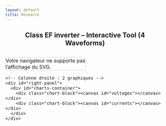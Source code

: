 ```yaml
---
layout: default
title: Research
---
```


<h2 style="text-align: center;">Class EF inverter – Interactive Tool (4 Waveforms)</h2>

<div class="interactive-body">
  <style>
    .interactive-body {
      font-size: 1rem;
      margin-top: 2rem;
    }

    .interactive-body .container {
      display: flex;
      gap: 2rem;
      align-items: flex-start;
    }

    #left-panel, #right-panel {
      display: flex;
      flex-direction: column;
      gap: 1rem;
    }

    #left-panel { width: 50%; }
    #right-panel { width: 50%; }

    #left-panel svg, #left-panel object {
      width: 100%;
      height: auto;
      border: 1px solid #ccc;
      border-radius: 6px;
    }

    /* Conteneur pour 2 graphes */
    #charts-container {
      display: flex;
      flex-direction: column;
      height: 400px; /* hauteur totale configurable */
      gap: 1rem;
    }

    #charts-container .chart-block {
      flex: 1;
    }

    #charts-container canvas {
      width: 100% !important;
      height: 100% !important;
    }
  </style>

  <div class="container">
    <!-- Colonne gauche : SVG -->
    <div id="left-panel">
      <object type="image/svg+xml" data="/assets/img/sec_circuit.svg">
        Votre navigateur ne supporte pas l’affichage du SVG.
      </object>
    </div>

    <!-- Colonne droite : 2 graphiques -->
    <div id="right-panel">
      <div id="charts-container">
        <div class="chart-block"><canvas id="voltages"></canvas></div>
        <div class="chart-block"><canvas id="currents"></canvas></div>
      </div>
    </div>
  </div>
</div>

<script src="https://cdn.jsdelivr.net/npm/chart.js"></script>
<script>
  function createWaveformMultiple(canvasId, datasets) {
    const ctx = document.getElementById(canvasId).getContext('2d');
    const labels = Array.from({ length: 200 }, (_, i) => i / 20);

    const chartData = {
      labels: labels,
      datasets: datasets.map(ds => ({
        label: ds.label,
        data: labels.map((_, i) => Math.sin(i / 10 + Math.random() * 0.2) * ds.scale),
        borderColor: ds.color,
        borderWidth: 2,
        fill: false,
        yAxisID: ds.yAxis || 'y'
      }))
    };

    new Chart(ctx, {
      type: 'line',
      data: chartData,
      options: {
        responsive: true,
        maintainAspectRatio: false,
        scales: {
          x: { title: { display: true, text: 'Time (a.u.)' } },
          y: {
            type: 'linear',
            display: true,
            position: 'left',
            title: { display: true, text: 'Voltage / Current (a.u.)' }
          },
          y1: {
            type: 'linear',
            display: true,
            position: 'right',
            title: { display: true, text: 'Second scale (optional)' },
            grid: { drawOnChartArea: false } // pour éviter le chevauchement
          }
        }
      }
    });
  }

  // Initialisation des graphes avec 2 grandeurs chacun
  createWaveformMultiple('voltages', [
    { label: 'V_s', color: 'blue', scale: 1, yAxis: 'y' },
    { label: 'V_out', color: 'green', scale: 0.8, yAxis: 'y1' }
  ]);

  createWaveformMultiple('currents', [
    { label: 'I_s', color: 'red', scale: 1, yAxis: 'y' },
    { label: 'I_out', color: 'orange', scale: 0.5, yAxis: 'y1' }
  ]);
</script>
